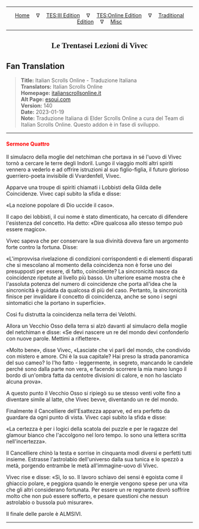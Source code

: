 
---

<!-- Jekyll Page Links -->

<center>
<a href="../../../../../index.html">Home</a>
&emsp;&nabla;&emsp;
<a href="../../../../index-tes3.html">TES:III Edition</a>
&emsp;&nabla;&emsp;
<a href="../../../../index-teso.html">TES:Online Edition</a>
&emsp;&nabla;&emsp;
<a href="../../../../index-traditional.html">Traditional Edition</a>
&emsp;&nabla;&emsp;
<a href="../../../../index-misc.html">Misc</a>
</center>

<!-- Markdown Body Below: -->

---

<center>
<h2><span style="font-family:Georgia">Le Trentasei Lezioni di Vivec</span></h2>
</center>

## Fan Translation

> __Title:__ Italian Scrolls Online - Traduzione Italiana\
> __Translators:__ Italian Scrolls Online\
> __Homepage:__ [italianscrollsonline.it][1]\
> __Alt Page:__ [esoui.com][2]\
> __Version:__ 140\
> __Date:__ 2023-01-19\
> __Note:__ Traduzione Italiana di Elder Scrolls Online a cura del Team di Italian Scrolls Online. Questo addon è in fase di sviluppo.

[1]: http://italianscrollsonline.it/
[2]: https://www.esoui.com/downloads/info2854-ItalianScrollsOnline-TraduzioneItaliana.html

---

#### <span style="color:red">Sermone Quattro</span>

Il simulacro della moglie del netchiman che portava in sé l'uovo di Vivec tornò a cercare le terre degli Indoril. Lungo il viaggio molti altri spiriti vennero a vederlo e ad offrire istruzioni al suo figlio-figlia, il futuro glorioso guerriero-poeta invisibile di Vvardenfell, Vivec.

Apparve una troupe di spiriti chiamati i Lobbisti della Gilda delle Coincidenze. Vivec capì subito la sfida e disse:

«La nozione popolare di Dio uccide il caso».

Il capo dei lobbisti, il cui nome è stato dimenticato, ha cercato di difendere l'esistenza del concetto. Ha detto: «Dire qualcosa allo stesso tempo può essere magico».

Vivec sapeva che per conservare la sua divinità doveva fare un argomento forte contro la fortuna. Disse:

«L'improvvisa rivelazione di condizioni corrispondenti e di elementi disparati che si mescolano al momento della coincidenza non è forse uno dei presupposti per essere, di fatto, coincidente? La sincronicità nasce da coincidenze ripetute al livello più basso. Un ulteriore esame mostra che è l'assoluta potenza del numero di coincidenze che porta all'idea che la sincronicità è guidata da qualcosa di più del caso. Pertanto, la sincronicità finisce per invalidare il concetto di coincidenza, anche se sono i segni sintomatici che la portano in superficie».

Così fu distrutta la coincidenza nella terra dei Velothi.

Allora un Vecchio Osso della terra si alzò davanti al simulacro della moglie del netchiman e disse: «Se devi nascere un re del mondo devi confonderlo con nuove parole. Mettimi a riflettere».

«Molto bene», disse Vivec, «Lasciate che vi parli del mondo, che condivido con mistero e amore. Chi è la sua capitale? Hai preso la strada panoramica del suo cameo? Io l'ho fatto - leggermente, in segreto, mancando le candele perché sono dalla parte non vera, e facendo scorrere la mia mano lungo il bordo di un'ombra fatta da centotre divisioni di calore, e non ho lasciato alcuna prova».

A questo punto il Vecchio Osso si ripiegò su se stesso venti volte fino a diventare simile al latte, che Vivec bevve, diventando un re del mondo.

Finalmente il Cancelliere dell'Esattezza apparve, ed era perfetto da guardare da ogni punto di vista. Vivec capì subito la sfida e disse:

«La certezza è per i logici della scatola dei puzzle e per le ragazze del glamour bianco che l'accolgono nel loro tempo. Io sono una lettera scritta nell'incertezza».

Il Cancelliere chinò la testa e sorrise in cinquanta modi diversi e perfetti tutti insieme. Estrasse l'astrolabio dell'universo dalla sua tunica e lo spezzò a metà, porgendo entrambe le metà all'immagine-uovo di Vivec.

Vivec rise e disse: «Sì, lo so. Il lavoro schiavo dei sensi è egoista come il ghiaccio polare, e peggiora quando le energie vengono spese per una vita che gli altri considerano fortunata. Per essere un re regnante dovrò soffrire molto che non può essere sofferto, e pesare questioni che nessun astrolabio o bussola può misurare».

Il finale delle parole è ALMSIVI.

---
